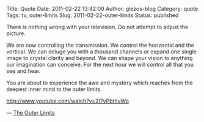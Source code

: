 Title: Quote
Date: 2011-02-22 13:42:00
Author: glezos-blog
Category: quote
Tags: tv, outer-limits
Slug: 2011-02-22-outer-limits
Status: published

  There is nothing wrong with your television. Do not attempt to adjust the picture. 

  We are now controlling the transmission. We control the horizontal and the vertical. We can deluge you with a thousand channels or expand one single image to crystal clarity and beyond. We can shape your vision to anything our imagination can conceive. For the next hour we will control all that you see and hear.

  You are about to experience the awe and mystery which reaches from the deepest inner mind to the outer limits. 

http://www.youtube.com/watch?v=2I7vPbthvWo

&mdash; [The Outer Limits](http://en.wikipedia.org/wiki/The_Outer_Limits_(1995_TV_series))
